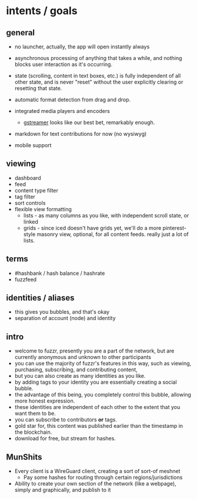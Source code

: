 # intents / goals

## general

- no launcher, actually, the app will open instantly always
- asynchronous processing of anything that takes a while, and nothing blocks user interaction as it's occurring.
- state (scrolling, content in text boxes, etc.) is fully independent of all other state, and is never "reset" without the user explicitly clearing or resetting that state.

- automatic format detection from drag and drop.
- integrated media players and encoders
  - [gstreamer](https://crates.io/keywords/gstreamer) looks like our best bet, remarkably enough.
- markdown for text contributions for now (no wysiwyg)
- mobile support

## viewing

- dashboard
- feed
- content type filter
- tag filter
- sort controls
- flexible view formatting
  - lists - as many columns as you like, with independent scroll state, or linked
  - grids - since iced doesn't have grids yet, we'll do a more pinterest-style masonry view, optional, for all content feeds. really just a lot of lists.

## terms

- #hashbank / hash balance / hashrate
- fuzzfeed

## identities / aliases

- this gives you bubbles, and that's okay
- separation of account (node) and identity

## intro

- welcome to fuzzr, presently you are a part of the network, but are currently anonymous and unknown to other participants
- you can use the majority of fuzzr's features in this way, such as viewing, purchasing, subscribing, and contributing content,
- but you can also create as many identities as you like.
- by adding tags to your identity you are essentially creating a social bubble.
- the advantage of this being, you completely control this bubble, allowing more honest expression.
- these identities are independent of each other to the extent that you want them to be.
- you can subscribe to contributors **or** tags.
- gold star for, this content was published earlier than the timestamp in the blockchain.
- download for free, but stream for hashes.

## MunShits

  - Every client is a WireGuard client, creating a sort of sort-of meshnet
    - Pay some hashes for routing through certain regions/jurisdictions
  - Ability to create your own section of the network (like a webpage), simply and graphically, and publish to it
